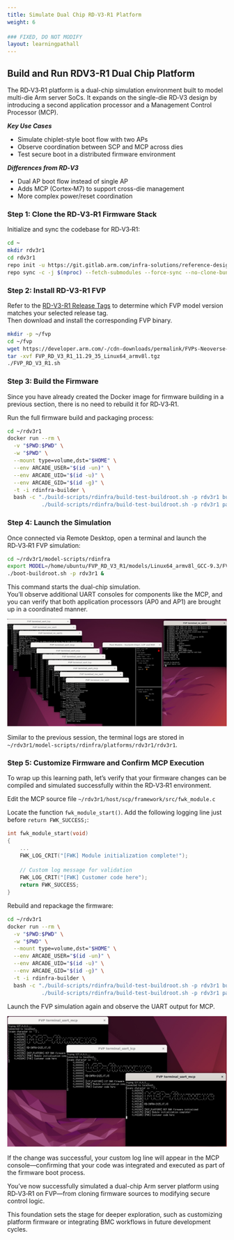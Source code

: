 ```yaml
---
title: Simulate Dual Chip RD-V3-R1 Platform
weight: 6

### FIXED, DO NOT MODIFY
layout: learningpathall
---
```


## Build and Run RDV3-R1 Dual Chip Platform

The RD‑V3‑R1 platform is a dual-chip simulation environment built to model multi-die Arm server SoCs. It expands on the single-die RD‑V3 design by introducing a second application processor and a Management Control Processor (MCP).

***Key Use Cases***

- Simulate chiplet-style boot flow with two APs
- Observe coordination between SCP and MCP across dies
- Test secure boot in a distributed firmware environment

***Differences from RD‑V3***
- Dual AP boot flow instead of single AP
- Adds MCP (Cortex‑M7) to support cross-die management
- More complex power/reset coordination

### Step 1: Clone the RD‑V3‑R1 Firmware Stack

Initialize and sync the codebase for RD‑V3‑R1:

```bash
cd ~
mkdir rdv3r1
cd rdv3r1
repo init -u https://git.gitlab.arm.com/infra-solutions/reference-design/infra-refdesign-manifests.git -m pinned-rdv3r1.xml -b refs/tags/RD-INFRA-2025.07.03 --depth=1
repo sync -c -j $(nproc) --fetch-submodules --force-sync --no-clone-bundle
```

### Step 2: Install RD-V3-R1 FVP

Refer to the [RD-V3-R1 Release Tags](https://neoverse-reference-design.docs.arm.com/en/latest/platforms/rdv3.html#release-tags) to determine which FVP model version matches your selected release tag.  
Then download and install the corresponding FVP binary.

```bash
mkdir -p ~/fvp
cd ~/fvp
wget https://developer.arm.com/-/cdn-downloads/permalink/FVPs-Neoverse-Infrastructure/RD-V3-r1/FVP_RD_V3_R1_11.29_35_Linux64_armv8l.tgz
tar -xvf FVP_RD_V3_R1_11.29_35_Linux64_armv8l.tgz
./FVP_RD_V3_R1.sh
```

### Step 3: Build the Firmware

Since you have already created the Docker image for firmware building in a previous section, there is no need to rebuild it for RD‑V3‑R1.

Run the full firmware build and packaging process:

```bash
cd ~/rdv3r1
docker run --rm \
  -v "$PWD:$PWD" \
  -w "$PWD" \
  --mount type=volume,dst="$HOME" \
  --env ARCADE_USER="$(id -un)" \
  --env ARCADE_UID="$(id -u)" \
  --env ARCADE_GID="$(id -g)" \
  -t -i rdinfra-builder \
  bash -c "./build-scripts/rdinfra/build-test-buildroot.sh -p rdv3r1 build && \
           ./build-scripts/rdinfra/build-test-buildroot.sh -p rdv3r1 package"
```

### Step 4: Launch the Simulation

Once connected via Remote Desktop, open a terminal and launch the RD‑V3‑R1 FVP simulation:

```bash
cd ~/rdv3r1/model-scripts/rdinfra
export MODEL=/home/ubuntu/FVP_RD_V3_R1/models/Linux64_armv8l_GCC-9.3/FVP_RD_V3_R1_R1
./boot-buildroot.sh -p rdv3r1 &
```

This command starts the dual-chip simulation.  
You’ll observe additional UART consoles for components like the MCP, and you can verify that both application processors (AP0 and AP1) are brought up in a coordinated manner.

![img5 alt-text#center](rdv3r1_sim_login.jpg "RDV3 R1 buildroot login")

Similar to the previous session, the terminal logs are stored in `~/rdv3r1/model-scripts/rdinfra/platforms/rdv3r1/rdv3r1`.


### Step 5: Customize Firmware and Confirm MCP Execution

To wrap up this learning path, let’s verify that your firmware changes can be compiled and simulated successfully within the RD‑V3‑R1 environment.

Edit the MCP source file `~/rdv3r1/host/scp/framework/src/fwk_module.c`

Locate the function `fwk_module_start()`. Add the following logging line just before `return FWK_SUCCESS;`:

```c
int fwk_module_start(void)
{
    ...
    FWK_LOG_CRIT("[FWK] Module initialization complete!");

    // Custom log message for validation
    FWK_LOG_CRIT("[FWK] Customer code here");
    return FWK_SUCCESS;
}
```

Rebuild and repackage the firmware:

```bash
cd ~/rdv3r1
docker run --rm \
  -v "$PWD:$PWD" \
  -w "$PWD" \
  --mount type=volume,dst="$HOME" \
  --env ARCADE_USER="$(id -un)" \
  --env ARCADE_UID="$(id -u)" \
  --env ARCADE_GID="$(id -g)" \
  -t -i rdinfra-builder \
  bash -c "./build-scripts/rdinfra/build-test-buildroot.sh -p rdv3r1 build && \
           ./build-scripts/rdinfra/build-test-buildroot.sh -p rdv3r1 package"
```

Launch the FVP simulation again and observe the UART output for MCP.

![img6 alt-text#center](rdv3r1_sim_codechange.jpg "RDV3 R1 modify firmware")


If the change was successful, your custom log line will appear in the MCP console—confirming that your code was integrated and executed as part of the firmware boot process.

You’ve now successfully simulated a dual-chip Arm server platform using RD‑V3‑R1 on FVP—from cloning firmware sources to modifying secure control logic.

This foundation sets the stage for deeper exploration, such as customizing platform firmware or integrating BMC workflows in future development cycles.
